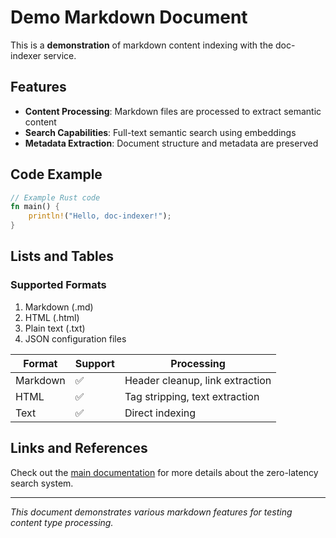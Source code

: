 # Demo Markdown Document

This is a **demonstration** of markdown content indexing with the doc-indexer service.

## Features

- **Content Processing**: Markdown files are processed to extract semantic content
- **Search Capabilities**: Full-text semantic search using embeddings
- **Metadata Extraction**: Document structure and metadata are preserved

## Code Example

```rust
// Example Rust code
fn main() {
    println!("Hello, doc-indexer!");
}
```

## Lists and Tables

### Supported Formats

1. Markdown (.md)
2. HTML (.html)
3. Plain text (.txt)
4. JSON configuration files

| Format | Support | Processing |
|--------|---------|------------|
| Markdown | ✅ | Header cleanup, link extraction |
| HTML | ✅ | Tag stripping, text extraction |
| Text | ✅ | Direct indexing |

## Links and References

Check out the [main documentation](../README.md) for more details about the zero-latency search system.

---

*This document demonstrates various markdown features for testing content type processing.*
